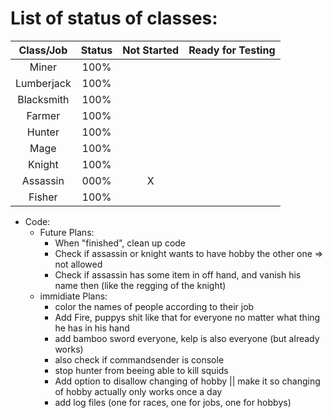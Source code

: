# List of status of classes:
| Class/Job  | Status | Not Started | Ready for Testing |
| :-------:  | :----: | :---------: | :---------------: |
| Miner      | 100% |   |   | X |
| Lumberjack | 100% |   |   | X |
| Blacksmith | 100% |   |   | X |
| Farmer     | 100% |   |   | X |
| Hunter     | 100% |   |   |   |
| Mage       | 100% |   |   | X |
| Knight     | 100% |   |   |   |
| Assassin   | 000% | X |   |   |
| Fisher     | 100% |   |   | X |


- Code:
  - Future Plans:
    - When "finished", clean up code
    - Check if assassin or knight wants to have hobby the other one => not allowed
    - Check if assassin has some item in off hand, and vanish his name then (like the regging of the knight)
  - immidiate Plans:
    - color the names of people according to their job
    - Add Fire, puppys shit like that for everyone no matter what thing he has in his hand
    - add bamboo sword everyone, kelp is also everyone (but already works)
    - also check if commandsender is console
    - stop hunter from beeing able to kill squids
    - Add option to disallow changing of hobby || make it so changing of hobby actually only works once a day
    - add log files (one for races, one for jobs, one for hobbys)
